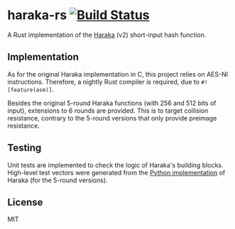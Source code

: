 # haraka-rs [![Build Status](https://travis-ci.org/gendx/haraka-rs.svg?branch=master)](https://travis-ci.org/gendx/haraka-rs)

A Rust implementation of the [Haraka](https://github.com/kste/haraka) (v2) short-input hash function.

## Implementation

As for the original Haraka implementation in C, this project relies on AES-NI instructions.
Therefore, a nightly Rust compiler is required, due to `#![feature(asm)]`.

Besides the original 5-round Haraka functions (with 256 and 512 bits of input), extensions to 6 rounds are provided.
This is to target collision resistance, contrary to the 5-round versions that only provide preimage resistance.

## Testing

Unit tests are implemented to check the logic of Haraka's building blocks.
High-level test vectors were generated from the [Python implementation](https://github.com/kste/haraka/blob/master/code/python/ref.py) of Haraka (for the 5-round versions).

## License

MIT

